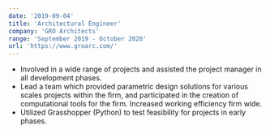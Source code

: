 ```yaml
---
date: '2019-09-04'
title: 'Architectural Engineer'
company: 'GRO Architects'
range: 'September 2019 - October 2020'
url: 'https://www.groarc.com/'
---
```


- Involved in a wide range of projects and assisted the project manager in all development phases.
- Lead a team which provided parametric design solutions for various scales projects within the firm, and participated in the creation of computational tools for the firm. Increased working efficiency firm wide.
- Utilized Grasshopper (Python) to test feasibility for projects in early phases.
